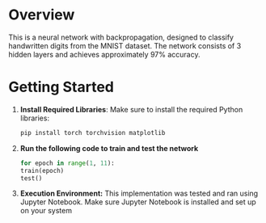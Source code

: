 # Overview
This is a neural network with backpropagation, designed to classify handwritten digits from the MNIST dataset. The network consists of 3 hidden layers and achieves approximately 97% accuracy.

# Getting Started

1. **Install Required Libraries**:
   Make sure to install the required Python libraries:
   ```bash
   pip install torch torchvision matplotlib
2. **Run the following code to train and test the network**
    ```python
    for epoch in range(1, 11):
    train(epoch)
    test()
3. **Execution Environment:**
   This implementation was tested and ran using Jupyter Notebook. Make sure Jupyter Notebook is installed and set up on your system
